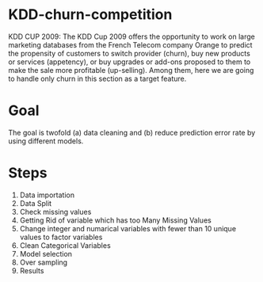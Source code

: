 # KDD-churn-competition

KDD CUP 2009: The KDD Cup 2009 offers the opportunity to work on large marketing databases from the French Telecom company Orange to predict the propensity of customers to switch provider (churn), buy new products or services (appetency), or buy upgrades or add-ons proposed to them to make the sale more profitable (up-selling). Among them, here we are going to handle only churn in this section as a target feature.

# Goal
The goal is twofold (a) data cleaning and (b) reduce prediction error rate by using different models.

# Steps
1. Data importation
2. Data Split
3. Check missing values
4. Getting Rid of variable which has too Many Missing Values
5. Change integer and numarical variables with fewer than 10 unique values to factor variables
6. Clean Categorical Variables
7. Model selection
8. Over sampling
9. Results
